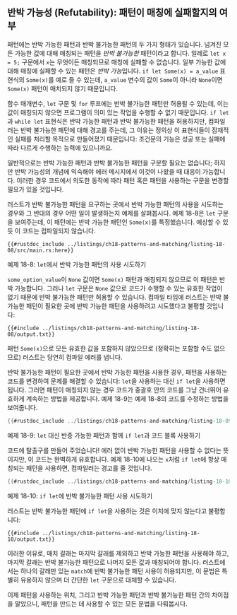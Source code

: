 ## 반박 가능성 (Refutability): 패턴이 매칭에 실패할지의 여부

패턴에는 반박 가능한 패턴과 반박 불가능한 패턴의 두 가지 형태가 있습니다.
넘겨진 모든 가능한 값에 대해 매칭되는 패턴을 *반박 불가능한* 패턴이라고 합니다.
일례로 `let x = 5;` 구문에서 `x`는 무엇이든 매칭되므로 매칭에 실패할 수
없습니다. 일부 가능한 값에 대해 매칭에 실패할 수 있는 패턴은 *반박 가능*입니다.
`if let Some(x) = a_value` 표현식의 `Some(x)`를 예로 들 수 있는데,
`a_value` 변수의 값이 `Some`이 아니라 `None`이면 `Some(x)` 패턴이
매치되지 않기 때문입니다.

함수 매개변수, `let` 구문 및 `for` 루프에는 반박 불가능한 패턴만
허용될 수 있는데, 이는 값이 매칭되지 않으면 프로그램이 의미 있는 작업을
수행할 수 없기 때문입니다. `if let`과 `while let` 표현식은 반박 가능한
패턴과 반박 불가능한 패턴을 허용하지만, 컴파일러는 반박 불가능한 패턴에
대해 경고를 주는데, 그 이유는 정의상 이 표현식들이 잠재적인 실패를
처리할 목적으로 만들어졌기 때문입니다: 조건문의 기능은 성공 또는 실패에
따라 다르게 수행하는 능력에 있으니까요.

일반적으로는 반박 가능한 패턴과 반박 불가능한 패턴을 구분할
필요는 없습니다; 하지만 반박 가능성의 개념에 익숙해야 에러
메시지에서 이것이 나왔을 때 대응이 가능합니다. 이러한 경우
코드에서 의도한 동작에 따라 패턴 혹은 패턴을 사용하는 구문을
변경할 필요가 있을 것입니다.

러스트가 반박 불가능한 패턴을 요구하는 곳에서 반박 가능한 패턴의 사용을
시도하는 경우와 그 반대의 경우 어떤 일이 발생하는지 예제를 살펴봅시다.
예제 18-8은 `let` 구문을 보여주는데, 이 패턴에는 반박 가능한 패턴인
`Some(x)`를 특정했습니다. 예상할 수 있듯 이 코드는 컴파일되지 않습니다.

```rust,ignore,does_not_compile
{{#rustdoc_include ../listings/ch18-patterns-and-matching/listing-18-08/src/main.rs:here}}
```

<span class="caption">예제 18-8: `let`에서 반박 가능한 패턴의
사용 시도하기</span>

`some_option_value`이 `None` 값이면 `Some(x)` 패턴과 매칭되지
않으므로 이 패턴은 반박 가능합니다. 그러나 `let` 구문은 `None`
값으로 코드가 수행할 수 있는 유효한 작업이 없기 때문에 반박 불가능한
패턴만 허용할 수 있습니다. 컴파일 타임에 러스트는 반박 불가능한 패턴이
필요한 곳에 반박 가능한 패턴을 사용하려고 시도했다고 불평할 것입니다:

```console
{{#include ../listings/ch18-patterns-and-matching/listing-18-08/output.txt}}
```

패턴 `Some(x)`으로 모든 유효한 값을 포함하지 않았으므로 (정확히는
포함할 수도 없으므로) 러스트는 당연히 컴파일 에러를 냅니다.

반박 불가능한 패턴이 필요한 곳에서 반박 가능한 패턴을 사용한 경우, 패턴을
사용하는 코드를 변경하여 문제를 해결할 수 있습니다: `let`을 사용하는 대신
`if let`을 사용하면 됩니다. 그러면 패턴이 매칭되지 않는 경우 코드가 중괄호
안의 코드를 그냥 건너뛰어 유효하게 계속하는 방법을 제공합니다. 예제 18-9는
예제 18-8의 코드를 수정하는 방법을 보여줍니다.

```rust
{{#rustdoc_include ../listings/ch18-patterns-and-matching/listing-18-09/src/main.rs:here}}
```

<span class="caption">예제 18-9: `let` 대신 반증 가능한 패턴과 함께
`if let`과 코드 블록 사용하기</span>

코드에 탈출구를 만들어 주었습니다! 에러 없이 반박 가능한 패턴을 사용할
수 없다는 뜻이지만, 이 코드는 완벽하게 유효합니다. 예제 18-10에
나오는 `x`처럼 `if let`에 항상 매칭되는 패턴을 사용하면, 컴파일러는
경고를 줄 것입니다.

```rust
{{#rustdoc_include ../listings/ch18-patterns-and-matching/listing-18-10/src/main.rs:here}}
```

<span class="caption">예제 18-10: `if let`에 반박 불가능한 패턴 사용
시도하기</span>

러스트는 반박 불가능한 패턴에 `if let`을 사용하는 것은 이치에 맞지
않는다고 불평합니다:

```console
{{#include ../listings/ch18-patterns-and-matching/listing-18-10/output.txt}}
```

이러한 이유로, 매치 갈래는 마지막 갈래를 제외하고 반박 가능한 패턴을
사용해야 하고, 마지막 갈래는 반박 불가능한 패턴으로 나머지 모든 값과
매칭되어야 합니다. 러스트에서는 하나의 갈래만 있는 `match`에 반박
불가능한 패턴 사용이 허용되지만, 이 문법은 특별히 유용하지 않으며 더
간단한 `let` 구문으로 대체할 수 있습니다.

이제 패턴을 사용하는 위치, 그리고 반박 가능한 패턴과 반박 불가능한
패턴 간의 차이점을 알았으니, 패턴을 만드는 데 사용할 수 있는 모든 문법을
다뤄봅시다.
